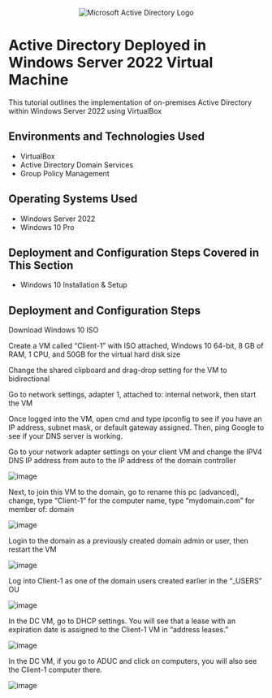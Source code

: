 <p align="center">
<img src="https://i.imgur.com/pU5A58S.png" alt="Microsoft Active Directory Logo"/>
</p>

<h1>Active Directory Deployed in Windows Server 2022 Virtual Machine </h1>
This tutorial outlines the implementation of on-premises Active Directory within Windows Server 2022 using VirtualBox<br />

<h2>Environments and Technologies Used</h2>

- VirtualBox
- Active Directory Domain Services
- Group Policy Management 

<h2>Operating Systems Used </h2>

- Windows Server 2022
- Windows 10 Pro

<h2>Deployment and Configuration Steps Covered in This Section</h2>

- Windows 10 Installation & Setup

<h2>Deployment and Configuration Steps</h2>

Download Windows 10 ISO

Create a VM called “Client-1” with ISO attached, Windows 10 64-bit, 8 GB of RAM, 1 CPU, and 50GB for the virtual hard disk size

Change the shared clipboard and drag-drop setting for the VM to bidirectional 

Go to network settings, adapter 1, attached to: internal network, then start the VM

Once logged into the VM, open cmd and type ipconfig to see if you have an IP address, subnet mask, or default gateway assigned. Then, ping Google to see if your DNS server is working. 

Go to your network adapter settings on your client VM and change the IPV4 DNS IP address from auto to the IP address of the domain controller

![image](https://github.com/user-attachments/assets/c72cb34e-5e05-44e1-82a9-fa866f2a3ccd)

Next, to join this VM to the domain, go to rename this pc (advanced), change, type “Client-1” for the computer name, type “mydomain.com” for member of: domain

![image](https://github.com/user-attachments/assets/d2698881-6e71-49fb-adcc-a8151393e47c)

Login to the domain as a previously created domain admin or user, then restart the VM

![image](https://github.com/user-attachments/assets/116669bb-4051-4da6-8147-7c5710901d0a)

Log into Client-1 as one of the domain users created earlier in the “_USERS” OU

![image](https://github.com/user-attachments/assets/7be8af01-927c-4157-8e58-9af344174635)

In the DC VM, go to DHCP settings. You will see that a lease with an expiration date is assigned to the Client-1 VM in “address leases.” 

![image](https://github.com/user-attachments/assets/0fc9dc35-b60e-48bc-842b-9180be90790b)

In the DC VM, if you go to ADUC and click on computers, you will also see the Client-1 computer there. 

![image](https://github.com/user-attachments/assets/bee55d31-bd76-4d6a-8213-7b68035f21ba)




